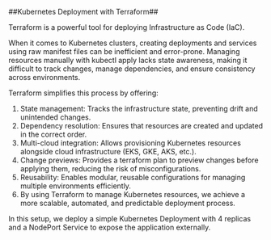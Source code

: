 ##Kubernetes Deployment with Terraform##

Terraform is a powerful tool for deploying Infrastructure as Code (IaC).

When it comes to Kubernetes clusters, creating deployments and services using raw manifest files can be inefficient and error-prone. Managing resources manually with kubectl apply lacks state awareness, making it difficult to track changes, manage dependencies, and ensure consistency across environments.

Terraform simplifies this process by offering:

1. State management: Tracks the infrastructure state, preventing drift and unintended changes.
2. Dependency resolution: Ensures that resources are created and updated in the correct order.
3. Multi-cloud integration: Allows provisioning Kubernetes resources alongside cloud infrastructure (EKS, GKE, AKS, etc.).
4. Change previews: Provides a terraform plan to preview changes before applying them, reducing the risk of misconfigurations.
5. Reusability: Enables modular, reusable configurations for managing multiple environments efficiently.
6. By using Terraform to manage Kubernetes resources, we achieve a more scalable, automated, and predictable deployment process.

In this setup, we deploy a simple Kubernetes Deployment with 4 replicas and a NodePort Service to expose the application externally.